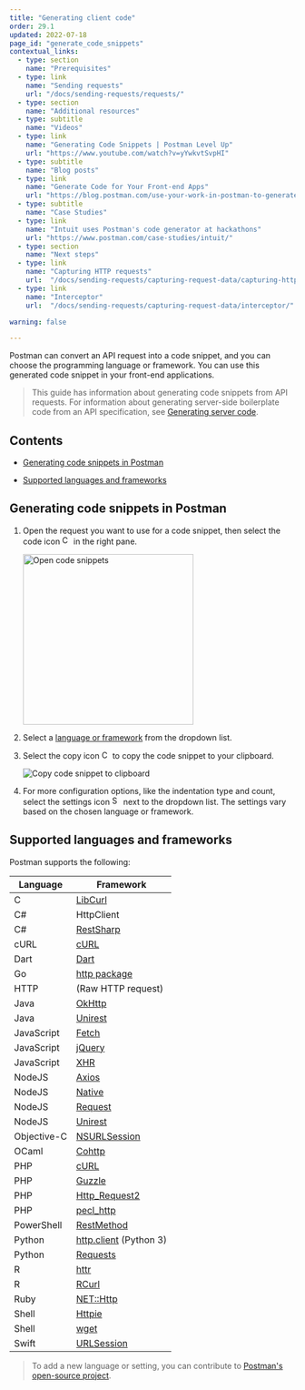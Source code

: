```yaml
---
title: "Generating client code"
order: 29.1
updated: 2022-07-18
page_id: "generate_code_snippets"
contextual_links:
  - type: section
    name: "Prerequisites"
  - type: link
    name: "Sending requests"
    url: "/docs/sending-requests/requests/"
  - type: section
    name: "Additional resources"
  - type: subtitle
    name: "Videos"
  - type: link
    name: "Generating Code Snippets | Postman Level Up"
    url: "https://www.youtube.com/watch?v=yYwkvtSvpHI"
  - type: subtitle
    name: "Blog posts"
  - type: link
    name: "Generate Code for Your Front-end Apps"
    url: "https://blog.postman.com/use-your-work-in-postman-to-generate-code-for-your-apps/"
  - type: subtitle
    name: "Case Studies"
  - type: link
    name: "Intuit uses Postman's code generator at hackathons"
    url: "https://www.postman.com/case-studies/intuit/"
  - type: section
    name: "Next steps"
  - type: link
    name: "Capturing HTTP requests"
    url:  "/docs/sending-requests/capturing-request-data/capturing-http-requests/"
  - type: link
    name: "Interceptor"
    url:  "/docs/sending-requests/capturing-request-data/interceptor/"

warning: false

---
```


Postman can convert an API request into a code snippet, and you can choose the programming language or framework. You can use this generated code snippet in your front-end applications.

> This guide has information about generating code snippets from API requests. For information about generating server-side boilerplate code from an API specification, see [Generating server code](/docs/designing-and-developing-your-api/developing-an-api/generating-server-code/).

## Contents

* [Generating code snippets in Postman](#generating-code-snippets-in-postman)

* [Supported languages and frameworks](#supported-languages-and-frameworks)

## Generating code snippets in Postman

1. Open the request you want to use for a code snippet, then select the code icon <img alt="Code icon" src="https://assets.postman.com/postman-docs/icon-code-snippet.jpg#icon" width="16px"> in the right pane.

    <img src="https://assets.postman.com/postman-docs/generate-code-right-sidebar-v9.jpg" width="300px" alt="Open code snippets"/>

1. Select a [language or framework](#supported-languages-and-frameworks) from the dropdown list.
1. Select the copy icon <img alt="Copy icon" src="https://assets.postman.com/postman-docs/icon-copy-v9.jpg#icon" width="15px"> to copy the code snippet to your clipboard.

    ![Copy code snippet to clipboard](https://assets.postman.com/postman-docs/code-snippet-copy-icon.jpg)

1. For more configuration options, like the indentation type and count, select the settings icon <img alt="Settings icon" src="https://assets.postman.com/postman-docs/icon-settings-v9.jpg#icon" width="16px"> next to the dropdown list. The settings vary based on the chosen language or framework.

## Supported languages and frameworks

Postman supports the following:

| **Language**  | **Framework** |
| --- | --- |
| C | [LibCurl](https://curl.se/libcurl/c/) |
| C# | HttpClient |
| C# | [RestSharp](http://restsharp.dev/) |
| cURL |[cURL](https://curl.se/) |
| Dart | [Dart](https://dart.dev/) |
| Go   | [http package](https://pkg.go.dev/net/http) |
| HTTP | (Raw HTTP request) |
| Java | [OkHttp](https://github.com/square/okhttp) |
| Java | [Unirest](https://github.com/Kong/unirest-java) |
| JavaScript | [Fetch](https://developer.mozilla.org/en-US/docs/Web/API/Fetch_API) |
| JavaScript | [jQuery](https://api.jquery.com/jquery.ajax/) |
| JavaScript | [XHR](https://developer.mozilla.org/en-US/docs/Web/API/XMLHttpRequest) |
| NodeJS | [Axios](https://github.com/axios/axios) |
| NodeJS | [Native](https://nodejs.org/api/http.html) |
| NodeJS | [Request](https://github.com/request/request) |
| NodeJS | [Unirest](https://github.com/Kong/unirest-nodejs) |
| Objective-C | [NSURLSession](https://developer.apple.com/documentation/foundation/urlsession) |
| OCaml | [Cohttp](https://github.com/mirage/ocaml-cohttp) |
| PHP | [cURL](https://www.php.net/manual/en/ref.curl.php) |
| PHP | [Guzzle](https://docs.guzzlephp.org/en/stable/)|
| PHP | [Http_Request2](https://www.php.net/manual/en/reserved.variables.request.php)|
| PHP | [pecl_http](https://mdref.m6w6.name/http) |
| PowerShell | [RestMethod](https://docs.microsoft.com/en-us/powershell/module/microsoft.powershell.utility/invoke-restmethod?view=powershell-7) |
| Python | [http.client](https://docs.python.org/3/library/http.client.html) (Python 3) |
| Python | [Requests](https://www.w3schools.com/python/module_requests.asp)|
| R | [httr](https://cran.r-project.org/web/packages/httr/index.html) |
| R | [RCurl](https://cran.r-project.org/web/packages/RCurl/index.html) |
| Ruby | [NET::Http](https://docs.ruby-lang.org/en/2.0.0/Net/HTTP.html) |
| Shell | [Httpie](https://github.com/httpie/httpie) |
| Shell | [wget](https://www.gnu.org/software/wget/) |
| Swift | [URLSession](https://developer.apple.com/documentation/foundation/urlsession) |

> To add a new language or setting, you can contribute to [Postman's open-source project](https://github.com/postmanlabs/postman-code-generators).
